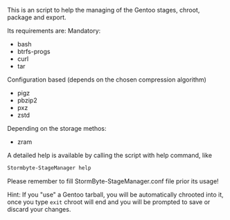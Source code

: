 This is an script to help the managing of the Gentoo stages, chroot, package and export.

Its requirements are:
Mandatory:
* bash
* btrfs-progs
* curl
* tar

Configuration based (depends on the chosen compression algorithm)
* pigz
* pbzip2
* pxz
* zstd

Depending on the storage methos:
* zram

A detailed help is available by calling the script with help command, like

```bash
Stormbyte-StageManager help
```

Please remember to fill StormByte-StageManager.conf file prior its usage!

Hint: If you "use" a Gentoo tarball, you will be automatically chrooted into it, once you type ```exit``` chroot will end and you will be prompted to save or discard your changes.

